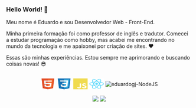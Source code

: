 ### Hello World! 👋

Meu nome é Eduardo e sou Desenvolvedor Web - Front-End.

Minha primeira formação foi como professor de inglês e tradutor. Comecei a estudar programação como hobby, mas acabei me encontrando no mundo da tecnologia e me apaixonei por criação de sites. ❤

Essas são minhas experiências. Estou sempre me aprimorando e buscando coisas novas! 😎

<div align="center" style="display: inline_block"><br>
  <img align="center" alt="eduardogj-HTML" height="30" width="40" src="https://raw.githubusercontent.com/devicons/devicon/master/icons/html5/html5-original.svg">
  <img align="center" alt="eduardogj-CSS" height="30" width="40" src="https://raw.githubusercontent.com/devicons/devicon/master/icons/css3/css3-original.svg">
  <img align="center" alt="eduardogj-Js" height="30" width="40" src="https://raw.githubusercontent.com/devicons/devicon/master/icons/javascript/javascript-plain.svg">
  <img align="center" alt="eduardogj-React" height="30" width="40" src="https://raw.githubusercontent.com/devicons/devicon/master/icons/react/react-original.svg" />
  <img align="center" alt="eduardogj-NodeJS" height="30" width="40" src="https://cdn.jsdelivr.net/gh/devicons/devicon/icons/nodejs/nodejs-original.svg" />
</div>

<br/>

<div align="center">
  <a href = "mailto:eduardogjnr@gmail.com"><img src="https://img.shields.io/badge/-Gmail-%23333?style=for-the-badge&logo=gmail&logoColor=white" target="_blank"></a>
  <a href="https://www.linkedin.com/in/devedugjnr/" target="_blank"><img src="https://img.shields.io/badge/-LinkedIn-%230077B5?style=for-the-badge&logo=linkedin&logoColor=white" target="_blank"></a>
</div>

